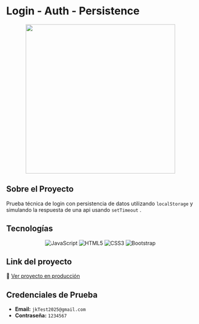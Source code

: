 # Login - Auth - Persistence 
<p align="center">
  <img src="https://github.com/user-attachments/assets/8612867d-93d5-46e1-b6ea-dd528fc31107" width="400">
</p>

## Sobre el Proyecto  
Prueba técnica de login con persistencia de datos utilizando `localStorage` y simulando la respuesta de una api usando `setTimeout` .

## Tecnologías  
<p align="center">
  <img src="https://img.shields.io/badge/JavaScript-F7DF1E?style=for-the-badge&logo=javascript&logoColor=black" alt="JavaScript" />
  <img src="https://img.shields.io/badge/HTML5-E34F26?style=for-the-badge&logo=html5&logoColor=white" alt="HTML5" />
  <img src="https://img.shields.io/badge/CSS3-1572B6?style=for-the-badge&logo=css3&logoColor=white" alt="CSS3" />
  <img src="https://img.shields.io/badge/Bootstrap-7952B3?style=for-the-badge&logo=bootstrap&logoColor=white" alt="Bootstrap" />
</p>

  

## 

## Link del proyecto  
🔗 [Ver proyecto en producción](https://testjktic.netlify.app/index.html)

## Credenciales de Prueba  
- **Email:** `jkTest2025@gmail.com`  
- **Contraseña:** `1234567`  
